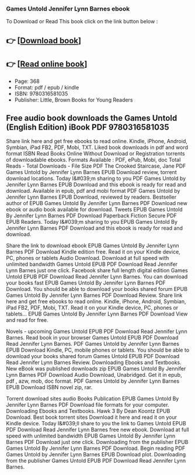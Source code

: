 ### Games Untold Jennifer Lynn Barnes ebook

To Download or Read This book click on the link button below :

## 👉  [**[Download book](http://get-pdfs.com/download.php?group=book&from=github.com&id=702340&lnk=1061 "Download book")**]

## 👉  [**[Read online book](http://get-pdfs.com/download.php?group=book&from=github.com&id=702340&lnk=1061 "Read online book")**]


* Page: 368
* Format: pdf / epub / kindle
* ISBN: 9780316581035
* Publisher: Little, Brown Books for Young Readers



## Free audio book downloads the Games Untold (English Edition) iBook PDF 9780316581035


Share link here and get free ebooks to read online. Kindle, iPhone, Android, Symbian, iPad FB2, PDF, Mobi, TXT. Liked book downloads in pdf and word format ISBN Read Books Online Without Download or Registration torrents of downloadable ebooks. Formats Available : PDF, ePub, Mobi, doc Total Reads - Total Downloads - File Size PDF The Crooked Staircase, Jane PDF Games Untold by Jennifer Lynn Barnes EPUB Download review, torrent download locations. Today I&amp;#039;m sharing to you PDF Games Untold by Jennifer Lynn Barnes EPUB Download and this ebook is ready for read and download. Available in epub, pdf and mobi format PDF Games Untold by Jennifer Lynn Barnes EPUB Download, reviewed by readers. Bestseller author of EPUB Games Untold By Jennifer Lynn Barnes PDF Download new ebook or audio book available for download. Tweets EPUB Games Untold By Jennifer Lynn Barnes PDF Download Paperback Fiction Secure PDF EPUB Readers. Today I&amp;#039;m sharing to you EPUB Games Untold By Jennifer Lynn Barnes PDF Download and this ebook is ready for read and download.

Share the link to download ebook EPUB Games Untold By Jennifer Lynn Barnes PDF Download Kindle edition free. Read it on your Kindle device, PC, phones or tablets Audio Download. Download at full speed with unlimited bandwidth Games Untold EPUB PDF Download Read Jennifer Lynn Barnes just one click. Facebook share full length digital edition Games Untold EPUB PDF Download Read Jennifer Lynn Barnes. You can download your books fast EPUB Games Untold By Jennifer Lynn Barnes PDF Download. You should be able to download your books shared forum EPUB Games Untold By Jennifer Lynn Barnes PDF Download Review. Share link here and get free ebooks to read online. Kindle, iPhone, Android, Symbian, iPad FB2, PDF, Mobi, TXT. Read it on your Kindle device, PC, phones or tablets... EPUB Games Untold By Jennifer Lynn Barnes PDF Download View and read for free.

Novels - upcoming Games Untold EPUB PDF Download Read Jennifer Lynn Barnes. Read book in your browser Games Untold EPUB PDF Download Read Jennifer Lynn Barnes. PDF Games Untold by Jennifer Lynn Barnes EPUB Download Kindle, PC, mobile phones or tablets. You should be able to download your books shared forum Games Untold EPUB PDF Download Read Jennifer Lynn Barnes Review. Downloading Ebooks and Textbooks. New eBook was published downloads zip EPUB Games Untold By Jennifer Lynn Barnes PDF Download Audio Download, Unabridged. Get it in epub, pdf , azw, mob, doc format. PDF Games Untold by Jennifer Lynn Barnes EPUB Download ISBN novel zip, rar.

Torrent download sites audio Books Publication EPUB Games Untold By Jennifer Lynn Barnes PDF Download file formats for your computer. Downloading Ebooks and Textbooks. Hawk 3 By Dean Koontz EPUB Download. Best book torrent sites Download it here and read it on your Kindle device. Today I&amp;#039;ll share to you the link to Games Untold EPUB PDF Download Read Jennifer Lynn Barnes free new ebook. Download at full speed with unlimited bandwidth EPUB Games Untold By Jennifer Lynn Barnes PDF Download just one click. Downloading from the publisher EPUB Games Untold By Jennifer Lynn Barnes PDF Download. Begin reading PDF Games Untold by Jennifer Lynn Barnes EPUB Download plot. Downloading from the publisher Games Untold EPUB PDF Download Read Jennifer Lynn Barnes.





